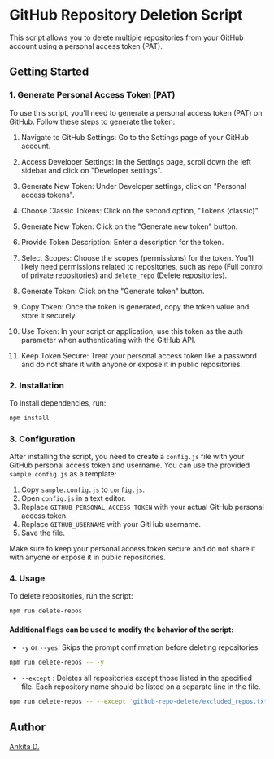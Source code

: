 # GitHub Repository Deletion Script

This script allows you to delete multiple repositories from your GitHub account using a personal access token (PAT).

## Getting Started

### 1. Generate Personal Access Token (PAT)

To use this script, you'll need to generate a personal access token (PAT) on GitHub. Follow these steps to generate the token:

1. Navigate to GitHub Settings: Go to the Settings page of your GitHub account.

2. Access Developer Settings: In the Settings page, scroll down the left sidebar and click on "Developer settings".

3. Generate New Token: Under Developer settings, click on "Personal access tokens".

4. Choose Classic Tokens: Click on the second option, "Tokens (classic)".

5. Generate New Token: Click on the "Generate new token" button.

6. Provide Token Description: Enter a description for the token.

7. Select Scopes: Choose the scopes (permissions) for the token. You'll likely need permissions related to repositories, such as `repo` (Full control of private repositories) and `delete_repo` (Delete repositories).

8. Generate Token: Click on the "Generate token" button.

9. Copy Token: Once the token is generated, copy the token value and store it securely.

10. Use Token: In your script or application, use this token as the auth parameter when authenticating with the GitHub API.

11. Keep Token Secure: Treat your personal access token like a password and do not share it with anyone or expose it in public repositories.

### 2. Installation

To install dependencies, run:

```bash
npm install
```

### 3. Configuration

After installing the script, you need to create a `config.js` file with your GitHub personal access token and username. You can use the provided `sample.config.js` as a template:

1. Copy `sample.config.js` to `config.js`.
2. Open `config.js` in a text editor.
3. Replace `GITHUB_PERSONAL_ACCESS_TOKEN` with your actual GitHub personal access token.
4. Replace `GITHUB_USERNAME` with your GitHub username.
5. Save the file.

Make sure to keep your personal access token secure and do not share it with anyone or expose it in public repositories.

### 4. Usage

To delete repositories, run the script:

```bash
npm run delete-repos
```

#### Additional flags can be used to modify the behavior of the script:

- `-y` or `--yes`: Skips the prompt confirmation before deleting repositories.

```bash
npm run delete-repos -- -y
```

- `--except` <filename>: Deletes all repositories except those listed in the specified file. Each repository name should be listed on a separate line in the file.

```bash
npm run delete-repos -- --except 'github-repo-delete/excluded_repos.txt'
```


## Author

[Ankita D.](https://github.com/D-Ankita)
